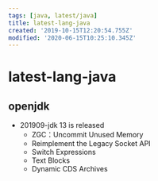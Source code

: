 ```yaml
---
tags: [java, latest/java]
title: latest-lang-java
created: '2019-10-15T12:20:54.755Z'
modified: '2020-06-15T10:25:10.345Z'
---
```


# latest-lang-java

## openjdk
- 201909-jdk 13 is released
    - ZGC：Uncommit Unused Memory
    - Reimplement the Legacy Socket API
    - Switch Expressions 
    - Text Blocks
    - Dynamic CDS Archives
